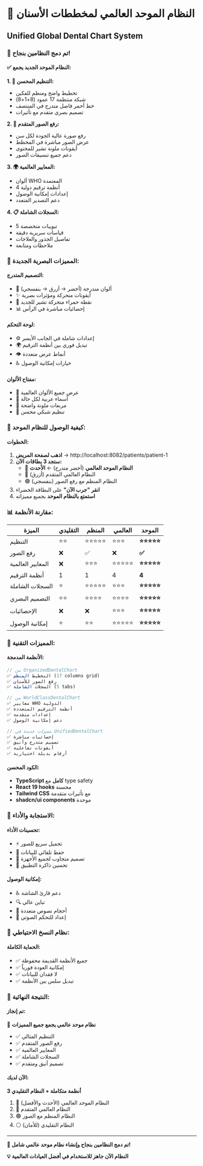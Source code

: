 # 🌟 النظام الموحد العالمي لمخططات الأسنان
## Unified Global Dental Chart System

### 🎯 تم دمج النظامين بنجاح!

#### ✅ النظام الموحد الجديد يجمع:

**1. 🦷 التنظيم المحسن:**
- تخطيط واضح ومنظم للفكين
- شبكة منتظمة 17 عمود (8+1+8)
- خط أحمر فاصل متدرج في المنتصف
- تصميم بصري متقدم مع تأثيرات

**2. 📸 رفع الصور المتقدم:**
- رفع صورة عالية الجودة لكل سن
- عرض الصور مباشرة في المخطط
- أيقونات ملونة تشير للمحتوى
- دعم جميع تنسيقات الصور

**3. 🌍 المعايير العالمية:**
- ألوان WHO المعتمدة
- 4 أنظمة ترقيم دولية
- إعدادات إمكانية الوصول
- دعم التصدير المتعدد

**4. 📋 السجلات الشاملة:**
- 5 تبويبات متخصصة
- قياسات سريرية دقيقة
- تفاصيل الجذور والعلاجات
- ملاحظات ومتابعة

### 🎨 المميزات البصرية الجديدة:

#### التصميم المتدرج:
- 🌈 ألوان متدرجة (أخضر → أزرق → بنفسجي)
- ✨ أيقونات متحركة ومؤثرات بصرية
- 🔴 نقطة حمراء متحركة تشير للجديد
- 📊 إحصائيات مباشرة في الرأس

#### لوحة التحكم:
- ⚙️ إعدادات شاملة في الجانب الأيسر
- 🌍 تبديل فوري بين أنظمة الترقيم
- 👁️ أنماط عرض متعددة
- ♿ خيارات إمكانية الوصول

#### مفتاح الألوان:
- 🎨 عرض جميع الألوان العالمية
- 📝 أسماء عربية لكل حالة
- 🔲 مربعات ملونة واضحة
- 📐 تنظيم شبكي محسن

### 🚀 كيفية الوصول للنظام الموحد:

#### الخطوات:
1. **اذهب لصفحة المريض** → http://localhost:8082/patients/patient-1
2. **ستجد 3 بطاقات الآن:**
   - 🌟 **النظام الموحد العالمي** (أخضر متدرج) ← **الأحدث**
   - 🔵 النظام العالمي المتقدم (أزرق)
   - 🟣 النظام المنظم مع رفع الصور (بنفسجي)
3. **انقر "جرب الآن"** على البطاقة الخضراء
4. **استمتع بالنظام الموحد** بجميع مميزاته

### 📊 مقارنة الأنظمة:

| الميزة | التقليدي | المنظم | العالمي | **الموحد** |
|--------|----------|---------|---------|------------|
| التنظيم | ⭐⭐ | ⭐⭐⭐⭐⭐ | ⭐⭐⭐ | **⭐⭐⭐⭐⭐** |
| رفع الصور | ❌ | ✅ | ❌ | **✅** |
| المعايير العالمية | ❌ | ⭐⭐⭐ | ⭐⭐⭐⭐⭐ | **⭐⭐⭐⭐⭐** |
| أنظمة الترقيم | 1 | 1 | 4 | **4** |
| السجلات الشاملة | ⭐ | ⭐⭐⭐⭐⭐ | ⭐⭐⭐ | **⭐⭐⭐⭐⭐** |
| التصميم البصري | ⭐⭐ | ⭐⭐⭐⭐ | ⭐⭐⭐⭐ | **⭐⭐⭐⭐⭐** |
| الإحصائيات | ❌ | ❌ | ⭐⭐⭐ | **⭐⭐⭐⭐⭐** |
| إمكانية الوصول | ⭐ | ⭐⭐ | ⭐⭐⭐⭐⭐ | **⭐⭐⭐⭐⭐** |

### 🔧 المميزات التقنية:

#### الأنظمة المدمجة:
```typescript
// من OrganizedDentalChart
✅ التخطيط المنظم (17 columns grid)
✅ رفع الصور للأسنان
✅ السجلات الشاملة (5 tabs)

// من WorldClassDentalChart  
✅ معايير WHO الدولية
✅ أنظمة الترقيم المتعددة
✅ إعدادات متقدمة
✅ دعم إمكانية الوصول

// مميزات جديدة في UnifiedDentalChart
✅ إحصائيات مباشرة
✅ تصميم متدرج وأنيق
✅ أيقونات تفاعلية
✅ أرقام بديلة اختيارية
```

#### الكود المحسن:
- **TypeScript كامل** مع type safety
- **React 19 hooks** محسنة
- **Tailwind CSS** مع تأثيرات متقدمة
- **shadcn/ui components** موحدة

### 📱 الاستجابة والأداء:

#### تحسينات الأداء:
- ⚡ تحميل سريع للصور
- 🔄 حفظ تلقائي للبيانات
- 📱 تصميم متجاوب لجميع الأجهزة
- 🎯 تحسين ذاكرة التطبيق

#### إمكانية الوصول:
- ♿ دعم قارئ الشاشة
- 🔍 تباين عالي
- 📏 أحجام نصوص متعددة
- 🎤 إعداد للتحكم الصوتي

### 🔄 نظام النسخ الاحتياطي:

#### الحماية الكاملة:
- ✅ جميع الأنظمة القديمة محفوظة
- ✅ إمكانية العودة فورياً
- ✅ لا فقدان للبيانات
- ✅ تبديل سلس بين الأنظمة

### 🎯 النتيجة النهائية:

#### تم إنجاز:
🌟 **نظام موحد عالمي يجمع جميع المميزات**
- ✅ التنظيم المثالي
- ✅ رفع الصور المتقدم  
- ✅ المعايير العالمية
- ✅ السجلات الشاملة
- ✅ تصميم أنيق ومتقدم

#### الآن لديك:
**3 أنظمة متكاملة + النظام التقليدي**
1. 🌟 النظام الموحد العالمي (الأحدث والأفضل)
2. 🔵 النظام العالمي المتقدم
3. 🟣 النظام المنظم مع الصور
4. ⚪ النظام التقليدي (للأمان)

---
**🎉 تم دمج النظامين بنجاح وإنشاء نظام موحد عالمي شامل!**

**💡 النظام الآن جاهز للاستخدام في أفضل العيادات العالمية**
